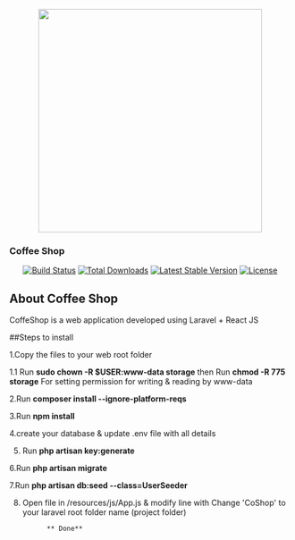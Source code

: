 <p align="center"><a href="https://laravel.com" target="_blank"><img src="https://raw.githubusercontent.com/laravel/art/master/logo-lockup/5%20SVG/2%20CMYK/1%20Full%20Color/laravel-logolockup-cmyk-red.svg" width="400"></a></p>
<h3> Coffee Shop</h3>
<p align="center">
<a href="https://travis-ci.org/laravel/framework"><img src="https://travis-ci.org/laravel/framework.svg" alt="Build Status"></a>
<a href="https://packagist.org/packages/laravel/framework"><img src="https://img.shields.io/packagist/dt/laravel/framework" alt="Total Downloads"></a>
<a href="https://packagist.org/packages/laravel/framework"><img src="https://img.shields.io/packagist/v/laravel/framework" alt="Latest Stable Version"></a>
<a href="https://packagist.org/packages/laravel/framework"><img src="https://img.shields.io/packagist/l/laravel/framework" alt="License"></a>
</p>

## About Coffee Shop 

CoffeShop is a web application developed using Laravel + React JS

##Steps to install

1.Copy the files to your web root folder  
 
 1.1 Run **sudo chown -R $USER:www-data storage** then Run **chmod -R 775 storage**  For setting permission for writing & reading by www-data
 


2.Run **composer install  --ignore-platform-reqs**


3.Run **npm install**

4.create your database & update .env file with all details

5. Run **php artisan key:generate**

6.Run **php artisan migrate**

7.Run  **php artisan db:seed --class=UserSeeder**

8. Open file in /resources/js/App.js   & modify line with  <b><Router basename="/CoShop"></b> Change 'CoShop' to your laravel root folder name (project folder)
    
    
             ** Done**



